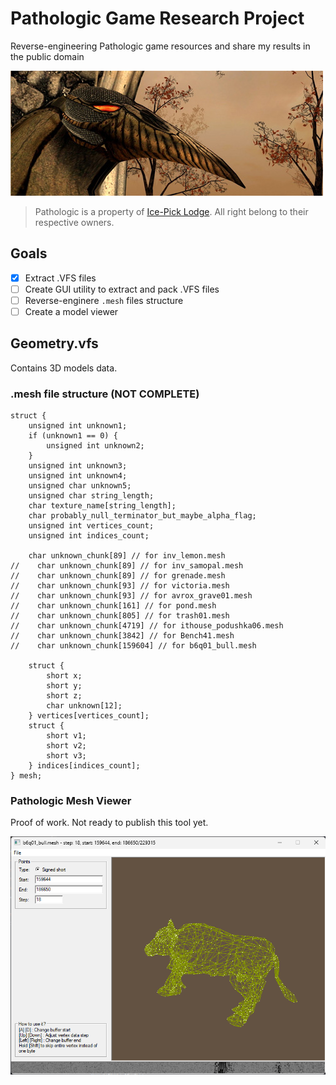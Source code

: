 # Pathologic Game Research Project

Reverse-engineering Pathologic game resources and share my results in the public domain

<img src="banner.jpg" alt="Pathologic">

> Pathologic is a property of [Ice-Pick Lodge](http://ice-pick.com/). All right belong to their respective owners.

## Goals
- [x] Extract .VFS files
- [ ] Create GUI utility to extract and pack .VFS files
- [ ] Reverse-enginere `.mesh` files structure
- [ ] Create a model viewer

## Geometry.vfs

Contains 3D models data.

### .mesh file structure (NOT COMPLETE)
```
struct {
    unsigned int unknown1;
    if (unknown1 == 0) {
        unsigned int unknown2;
    }
    unsigned int unknown3;
    unsigned int unknown4;
    unsigned char unknown5;
    unsigned char string_length;
    char texture_name[string_length];
    char probably_null_terminator_but_maybe_alpha_flag;
    unsigned int vertices_count;
    unsigned int indices_count;

    char unknown_chunk[89] // for inv_lemon.mesh
//    char unknown_chunk[89] // for inv_samopal.mesh
//    char unknown_chunk[89] // for grenade.mesh
//    char unknown_chunk[93] // for victoria.mesh
//    char unknown_chunk[93] // for avrox_grave01.mesh
//    char unknown_chunk[161] // for pond.mesh
//    char unknown_chunk[805] // for trash01.mesh
//    char unknown_chunk[4719] // for ithouse_podushka06.mesh
//    char unknown_chunk[3842] // for Bench41.mesh
//    char unknown_chunk[159604] // for b6q01_bull.mesh

    struct {
        short x;
        short y;
        short z;
        char unknown[12];
    } vertices[vertices_count];
    struct {
        short v1;
        short v2;
        short v3;
    } indices[indices_count];
} mesh;
```
### Pathologic Mesh Viewer

Proof of work. Not ready to publish this tool yet.

<img src="mesh-viewer.png" alt="Pathologic">
